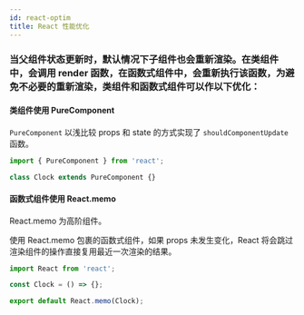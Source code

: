 ```yaml
---
id: react-optim
title: React 性能优化
---
```


### 当父组件状态更新时，默认情况下子组件也会重新渲染。在类组件中，会调用 render 函数，在函数式组件中，会重新执行该函数，为避免不必要的重新渲染，类组件和函数式组件可以作以下优化：

#### 类组件使用 PureComponent

`PureComponent` 以浅比较 props 和 state 的方式实现了 `shouldComponentUpdate` 函数。

```javascript title="类组件"
import { PureComponent } from 'react';

class Clock extends PureComponent {}
```

#### 函数式组件使用 React.memo

React.memo 为高阶组件。

使用 React.memo 包裹的函数式组件，如果 props 未发生变化，React 将会跳过渲染组件的操作直接复用最近一次渲染的结果。

```javascript title="函数式组件"
import React from 'react';

const Clock = () => {};

export default React.memo(Clock);
```
